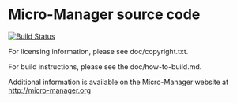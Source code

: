 # Micro-Manager source code
[![Build Status](https://travis-ci.org/hadim/micro-manager.svg?branch=travis)](https://travis-ci.org/hadim/micro-manager)

For licensing information, please see doc/copyright.txt.

For build instructions, please see the doc/how-to-build.md.

Additional information is available on the Micro-Manager website at
http://micro-manager.org
